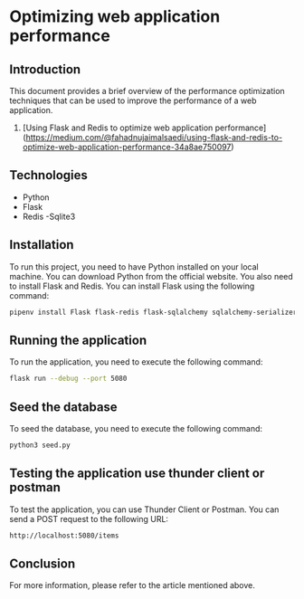 # Optimizing web application performance

## Introduction

This document provides a brief overview of the performance optimization techniques that can be used to improve the performance of a web application.

1. [Using Flask and Redis to optimize web application performance]
   (https://medium.com/@fahadnujaimalsaedi/using-flask-and-redis-to-optimize-web-application-performance-34a8ae750097)

## Technologies

- Python
- Flask
- Redis
  -Sqlite3

## Installation

To run this project, you need to have Python installed on your local machine. You can download Python from the official website. You also need to install Flask and Redis. You can install Flask using the following command:

```bash
pipenv install Flask flask-redis flask-sqlalchemy sqlalchemy-serializer
```

## Running the application

To run the application, you need to execute the following command:

```bash
flask run --debug --port 5080
```

## Seed the database

To seed the database, you need to execute the following command:

```bash
python3 seed.py
```

## Testing the application use thunder client or postman

To test the application, you can use Thunder Client or Postman. You can send a POST request to the following URL:

```bash
http://localhost:5080/items
```

## Conclusion

For more information, please refer to the article mentioned above.